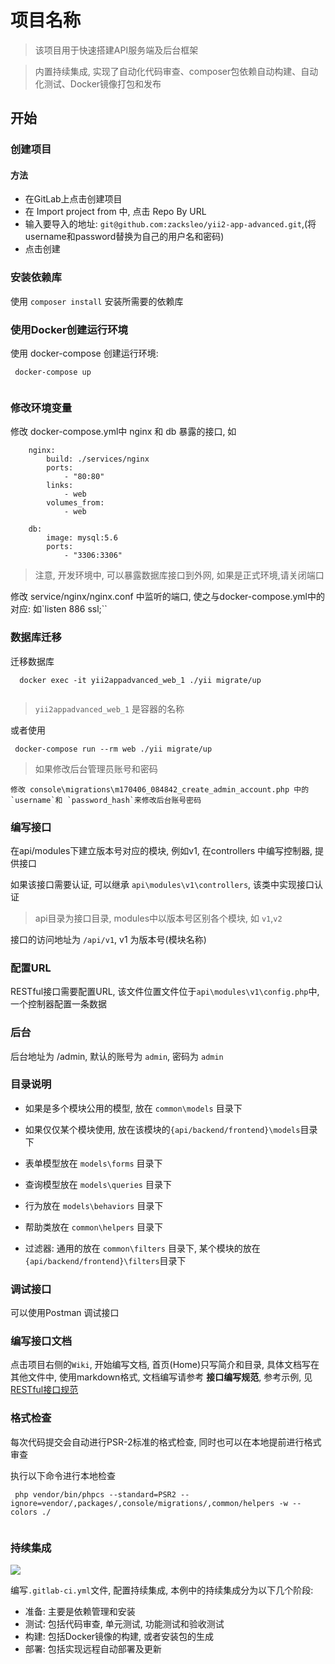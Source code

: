 # 项目名称

> 该项目用于快速搭建API服务端及后台框架

> 内置持续集成, 实现了自动化代码审查、composer包依赖自动构建、自动化测试、Docker镜像打包和发布

## 开始

### 创建项目

#### 方法
 
+ 在GitLab上点击创建项目
+ 在 Import project from 中, 点击 Repo By URL
+ 输入要导入的地址: `git@github.com:zacksleo/yii2-app-advanced.git`,(将username和password替换为自己的用户名和密码)
+ 点击创建


### 安装依赖库

  使用 `composer install` 安装所需要的依赖库
  
### 使用Docker创建运行环境

  使用 docker-compose 创建运行环境:
  
  ```
   docker-compose up 
   
  ```

### 修改环境变量

  修改 docker-compose.yml中 nginx 和 db 暴露的接口, 如
  
  ```
      nginx:
          build: ./services/nginx
          ports:
              - "80:80"
          links:
              - web
          volumes_from:
              - web
  
      db:
          image: mysql:5.6
          ports:
              - "3306:3306"
  ```
  
  > 注意, 开发环境中, 可以暴露数据库接口到外网, 如果是正式环境,请关闭端口
  
  修改 service/nginx/nginx.conf 中监听的端口, 使之与docker-compose.yml中的对应: 如`listen 886 ssl;``
  
  
### 数据库迁移

  迁移数据库
  
  ```
    docker exec -it yii2appadvanced_web_1 ./yii migrate/up
    
  ```
> `yii2appadvanced_web_1` 是容器的名称
   
   或者使用
   
   ```
    docker-compose run --rm web ./yii migrate/up
   
   ```
> 如果修改后台管理员账号和密码

   ```
   修改 console\migrations\m170406_084842_create_admin_account.php 中的 `username`和 `password_hash`来修改后台账号密码
   ```

### 编写接口

  在api/modules下建立版本号对应的模块, 例如v1, 在controllers 中编写控制器, 提供接口
  
  如果该接口需要认证, 可以继承 `api\modules\v1\controllers`, 该类中实现接口认证

  > api目录为接口目录, modules中以版本号区别各个模块, 如 `v1`,`v2`
  
  接口的访问地址为 `/api/v1`, v1 为版本号(模块名称)
  
### 配置URL
  
  RESTful接口需要配置URL, 该文件位置文件位于`api\modules\v1\config.php`中, 一个控制器配置一条数据
  
### 后台
  
  后台地址为 /admin, 默认的账号为 `admin`, 密码为 `admin`
    
  
### 目录说明
  
  + 如果是多个模块公用的模型, 放在 `common\models` 目录下
  + 如果仅仅某个模块使用, 放在该模块的`{api/backend/frontend}\models`目录下
  
  + 表单模型放在 `models\forms` 目录下
  + 查询模型放在 `models\queries` 目录下
  + 行为放在 `models\behaviors` 目录下
  + 帮助类放在 `common\helpers` 目录下
  + 过滤器: 通用的放在 `common\filters` 目录下, 某个模块的放在 `{api/backend/frontend}\filters`目录下

### 调试接口
  
  可以使用Postman 调试接口
  
### 编写接口文档
  
  点击项目右侧的`Wiki`, 开始编写文档, 首页(Home)只写简介和目录, 具体文档写在其他文件中, 使用markdown格式,
  文档编写请参考 **接口编写规范**, 参考示例, 见[RESTful接口规范](https://zacksleo.github.io/2017/03/07/RESTful%E6%8E%A5%E5%8F%A3%E8%A7%84%E8%8C%83/)

### 格式检查

  每次代码提交会自动进行PSR-2标准的格式检查, 同时也可以在本地提前进行格式审查
  
  执行以下命令进行本地检查
  
  ```
   php vendor/bin/phpcs --standard=PSR2 --ignore=vendor/,packages/,console/migrations/,common/helpers -w --colors ./
   
  ```
  
### 持续集成 
  
  ![](http://ww1.sinaimg.cn/large/675eb504gy1fesezaolfyj20w30axdh2.jpg)
  
  编写`.gitlab-ci.yml`文件, 配置持续集成, 本例中的持续集成分为以下几个阶段:
  
  + 准备: 主要是依赖管理和安装
  + 测试: 包括代码审查, 单元测试, 功能测试和验收测试 
  + 构建: 包括Docker镜像的构建, 或者安装包的生成
  + 部署: 包括实现远程自动部署及更新
   